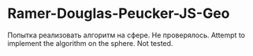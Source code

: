 Ramer-Douglas-Peucker-JS-Geo
============================
Попытка реализовать алгоритм на сфере. Не проверялось.
Attempt to implement the algorithm on the sphere. Not tested.
